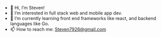 - 👋 Hi, I’m Steven!
- 👀 I’m interested in full stack web and mobile app dev.
- 🌱 I’m currently learning front end frameworks like react, and backend languages like Go.
- 📫 How to reach me: Steven7926@gmail.com

